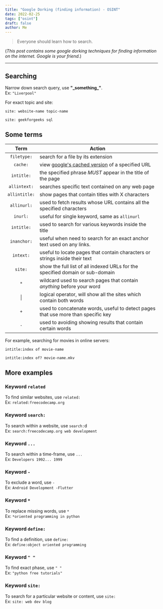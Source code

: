 ```yaml
---
title: "Google Dorking (finding information) - OSINT"
date: 2022-02-25
tags: ["osint"]
draft: false
author: Me
---
```


> Everyone should learn how to search.

(*This post contains some google dorking techniques for finding information on the internet. Google is your friend.*)

- - -

## Searching

Narrow down search query, use **"\_something\_"**.<br>
Ex: `"Liverpool"`

For exact topic and site:

```
site: website-name topic-name

site: geekforgeeks sql
```

## Some terms

| **Term**      | **Action**                                                                        |
|:-------------:| --------------------------------------------------------------------------------- |
| `filetype:`   | search for a file by its extension                                                |
| `cache:`      | view <ins>google's cached version</ins> of a specified URL                        |
| `intitle:`    | the specified phrase *MUST* appear in the title of the page                       |
| `allintext:`  | searches specific text contained on any web page                                  |
| `allintitle:` | show pages that contain titles with X characters                                  |
| `allinurl:`   | used to fetch results whose URL contains all the specified characters             |
| `inurl:`      | useful for single keyword, same as `allinurl`                                     |
| `intitle:`    | used to search for various keywords inside the title                              |
| `inanchor:`   | useful when need to search for an exact anchor text used on any links.            |
| `intext:`     | useful to locate pages that contain characters or strings inside their text       |
| `site:`       | show the full list of all indexed URLs for the specified domain or sub-domain     |
| `*`           | wildcard used to search pages that contain *anything* before your word            |
| \|            | logical operator, will show all the sites which contain both words                |
| `+`           | used to concatenate words, useful to detect pages that use more than specific key |
| `-`           | used to avoiding showing results that contain certain words                       |

For example, searching for movies in online servers:

```
intitle:index of movie-name

intitle:index of? movie-name.mkv
```

## More examples

### Keyword `related`

To find similar websites, use `related:` <br>
Ex: `related:freecodecamp.org`

### Keyword `search:`

To search within a website, use `search:`d <br>
Ex: `search:freecodecamp.org web development`

### Keyword `...`

To search within a time-frame, use `...` <br>
Ex: `Developers 1992... 1999`

### Keyword `-`

To exclude a word, use `-` <br>
Ex: `Android Development -Flutter`

### Keyword `*`

To replace missing words, use `*` <br>
Ex: `*oriented programming in python`

### Keyword `define:`

To find a definition, use `define:` <br>
Ex: `define:object oriented programming`

### Keyword `" "`

To find exact phase, use `" "` <br>
Ex: `"python free tutorials"`

### Keyword `site:`

To search for a particular website or content, use `site:` <br>
Ex: `site: web dev blog`
